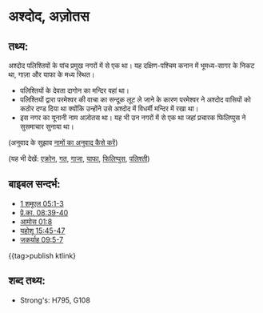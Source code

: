 # अश्दोद, अज़ोतस #

## तथ्य: ##

अश्दोद पलिश्तियों के पांच प्रमुख नगरों में से एक था। यह दक्षिण-पश्चिम कनान में भूमध्य-सागर के निकट था, गाज़ा और याफा के मध्य स्थित।

* पलिश्तियों के देवता दागोन का मन्दिर वहां था।
* पलिश्तियों द्वारा परमेश्वर की वाचा का सन्दूक लूट ले जाने के कारण परमेश्वर ने अश्दोद वासियों को कठोर दण्ड दिया था क्योंकि उन्होंने उसे अश्दोद में विधर्मी मन्दिर में रखा था। 
* इस नगर का यूनानी नाम अज़ोतस था। यह भी उन नगरों में से एक था जहां प्रचारक फिलिप्पुस ने सुसमाचार सुनाया था।

(अनुवाद के सुझाव [नामों का अनुवाद कैसे करें](rc://hi/ta/man/translate/translate-names))

(यह भी देखें: [एक्रोन](../names/ekron.md), [गत](../names/gath.md), [गाजा](../names/gaza.md), [याफा](../names/joppa.md), [फिलिप्पुस](../names/philip.md), [पलिश्ती](../names/philistines.md))

## बाइबल सन्दर्भ: ##

* [1 शमूएल 05:1-3](rc://hi/tn/help/1sa/05/01)
* [प्रे.का. 08:39-40](rc://hi/tn/help/act/08/39)
* [आमोस 01:8](rc://hi/tn/help/amo/01/08)
* [यहोशू 15:45-47](rc://hi/tn/help/jos/15/45)
* [जकर्याह 09:5-7](rc://hi/tn/help/zec/09/05)

{{tag>publish ktlink}

## शब्द तथ्य: ##

* Strong's: H795, G108
